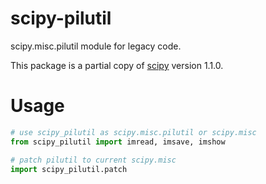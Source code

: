# scipy-pilutil
scipy.misc.pilutil module for legacy code.

This package is a partial copy of [scipy](https://github.com/scipy/scipy) version 1.1.0.

# Usage
```py
# use scipy_pilutil as scipy.misc.pilutil or scipy.misc
from scipy_pilutil import imread, imsave, imshow

# patch pilutil to current scipy.misc
import scipy_pilutil.patch
```
